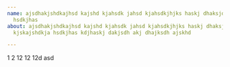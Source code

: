 ```yaml
---
name: ajsdhakjshdkajhsd kajshd kjahsdk jahsd kjahsdkjhjks haskj dhaksjdhakjsdh a kjskajshdkjagggXXXX
  hsdkjhas
about: ajsdhakjshdkajhsd kajshd kjahsdk jahsd kjahsdkjhjks haskj dhaksjdhakjsdh a
  kjskajshdkja hsdkjhas kdjhaskj dakjsdh akj dhajksdh ajskhd

---
```


1 2 12 12 12d asd
